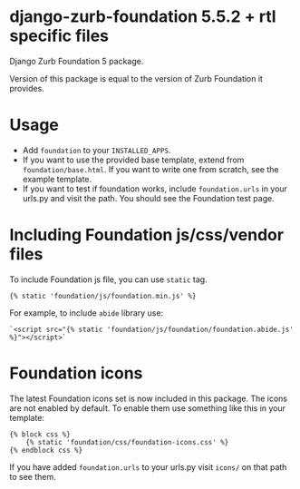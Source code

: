 django-zurb-foundation 5.5.2 + rtl specific files
============================

Django Zurb Foundation 5 package.

Version of this package is equal to the version of Zurb Foundation it provides.

Usage
=====

- Add `foundation` to your `INSTALLED_APPS`.
- If you want to use the provided base template, extend from `foundation/base.html`. If you want to write one from scratch, see the example template.
- If you want to test if foundation works, include `foundation.urls` in your urls.py and visit the path. You should see the Foundation test page.

Including Foundation js/css/vendor files
=============================================

To include Foundation js file, you can use `static` tag. 

    {% static 'foundation/js/foundation.min.js' %}
    
For example, to include `abide` library use:

    `<script src="{% static 'foundation/js/foundation/foundation.abide.js' %}"></script>`

Foundation icons
================

The latest Foundation icons set is now included in this package.
The icons are not enabled by default. To enable them use something like this in your template:

    {% block css %}
        {% static 'foundation/css/foundation-icons.css' %}
    {% endblock css %}

If you have added `foundation.urls` to your urls.py visit `icons/` on that path to see them.
